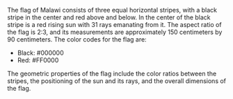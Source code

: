 The flag of Malawi consists of three equal horizontal stripes, with a black stripe in the center and red above and below. In the center of the black stripe is a red rising sun with 31 rays emanating from it. The aspect ratio of the flag is 2:3, and its measurements are approximately 150 centimeters by 90 centimeters. The color codes for the flag are: 
- Black: #000000
- Red: #FF0000 

The geometric properties of the flag include the color ratios between the stripes, the positioning of the sun and its rays, and the overall dimensions of the flag.